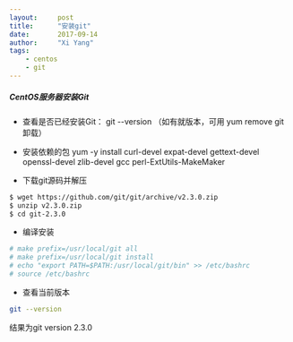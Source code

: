 ```yaml
---
layout:     post
title:      "安装git"
date:       2017-09-14
author:     "Xi Yang"
tags:
    - centos
    - git
---
```


##### CentOS服务器安装Git
- 查看是否已经安装Git： git --version （如有就版本，可用 yum remove git卸载）

- 安装依赖的包  yum -y install curl-devel expat-devel gettext-devel openssl-devel zlib-devel gcc perl-ExtUtils-MakeMaker

- 下载git源码并解压
```bash
$ wget https://github.com/git/git/archive/v2.3.0.zip
$ unzip v2.3.0.zip
$ cd git-2.3.0
```  

- 编译安装
```bash
# make prefix=/usr/local/git all
# make prefix=/usr/local/git install
# echo "export PATH=$PATH:/usr/local/git/bin" >> /etc/bashrc
# source /etc/bashrc
```

- 查看当前版本  
```bash
git --version
```  
结果为git version 2.3.0
